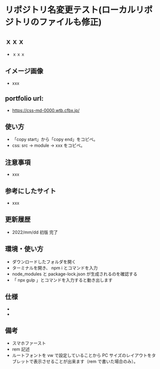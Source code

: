 # リポジトリ名変更テスト(ローカルリポジトリのファイルも修正)

## ｘｘｘ

- ｘｘｘ

## イメージ画像

- xxx

## portfolio url:

- https://css-md-0000.wtb.cfbx.jp/

## 使い方

- 「copy start」から「copy end」をコピペ。
- css: src -> module -> xxx をコピペ。

## 注意事項

- xxx

## 参考にしたサイト

- xxx

## 更新履歴

- 2022/mm/dd 初版 完了

## 環境・使い方

- ダウンロードしたフォルダを開く
- ターミナルを開き、 npm i とコマンドを入力
- node_modules と package-lock.json が生成されるのを確認する
- 「 npx gulp 」とコマンドを入力すると動き出します

## 仕様

-
-

## 備考

- スマホファースト
- rem 記述
- ルートフォントを vw で設定していることから PC サイズのレイアウトをタブレットで表示させることが出来ます（rem で書いた場合のみ）。
